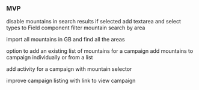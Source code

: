 ### MVP

disable mountains in search results if selected
add textarea and select types to Field component
filter mountain search by area

import all mountains in GB and find all the areas

option to add an existing list of mountains for a campaign
add mountains to campaign individually or from a list

add activity for a campaign with mountain selector

improve campaign listing with link to view campaign
